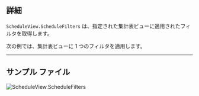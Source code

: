 ## 詳細
`ScheduleView.ScheduleFilters` は、指定された集計表ビューに適用されたフィルタを取得します。

次の例では、集計表ビューに 1 つのフィルタを適用します。
___
## サンプル ファイル

![ScheduleView.ScheduleFilters](./Revit.Elements.Views.ScheduleView.ScheduleFilters_img.jpg)
